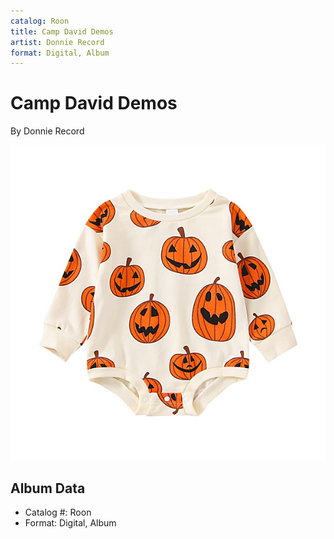 ```yaml
---
catalog: Roon
title: Camp David Demos
artist: Donnie Record
format: Digital, Album
---
```


# Camp David Demos

By Donnie Record

![](../../assets/albumcovers/Donnie_Record-Camp_David_Demos.png)

## Album Data

- Catalog #: Roon
- Format: Digital, Album

